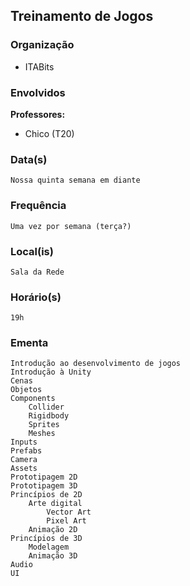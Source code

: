 ## Treinamento de Jogos
### Organização
- ITABits

### Envolvidos

**Professores:**
- Chico (T20)

### Data(s)
	Nossa quinta semana em diante

### Frequência
	Uma vez por semana (terça?)
	
### Local(is)
	Sala da Rede
	
### Horário(s)
	19h
	
### Ementa
	Introdução ao desenvolvimento de jogos
	Introdução à Unity
	Cenas
	Objetos
	Components
		Collider
		Rigidbody
		Sprites
		Meshes
	Inputs
	Prefabs
	Camera
	Assets
	Prototipagem 2D
	Prototipagem 3D
	Princípios de 2D
		Arte digital
			Vector Art
			Pixel Art
		Animação 2D
	Princípios de 3D
		Modelagem
		Animação 3D
	Audio
	UI
	
